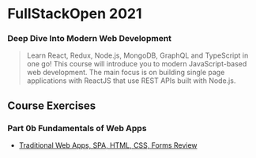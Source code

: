 # FullStackOpen 2021
### Deep Dive Into Modern Web Development
> Learn React, Redux, Node.js, MongoDB, GraphQL and TypeScript in one go! This course will introduce you to modern JavaScript-based web development. The main focus is on building single page applications with ReactJS that use REST APIs built with Node.js.
## Course Exercises

### Part 0b Fundamentals of Web Apps
* [Traditional Web Apps, SPA, HTML, CSS, Forms Review](https://github.com/jbryan11/fullstack-open-2021/tree/main/part0)



